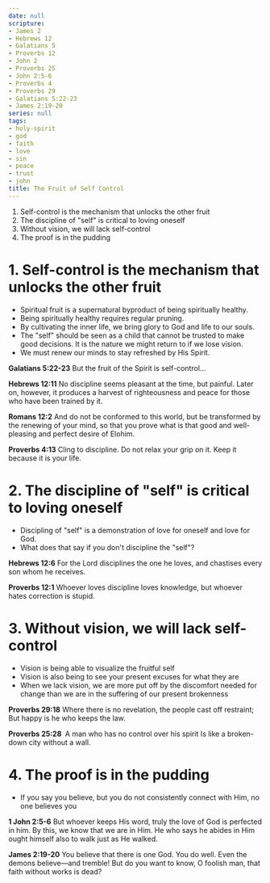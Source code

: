 ```yaml
---
date: null
scripture:
- James 2
- Hebrews 12
- Galatians 5
- Proverbs 12
- John 2
- Proverbs 25
- John 2:5-6
- Proverbs 4
- Proverbs 29
- Galatians 5:22-23
- James 2:19-20
series: null
tags:
- holy-spirit
- god
- faith
- love
- sin
- peace
- trust
- john
title: The Fruit of Self Control
---
```




1. Self-control is the mechanism that unlocks the other fruit
2. The discipline of "self" is critical to loving oneself
3. Without vision, we will lack self-control
4. The proof is in the pudding

# 1. Self-control is the mechanism that unlocks the other fruit

- Spiritual fruit is a supernatural byproduct of being spiritually healthy.
- Being spiritually healthy requires regular pruning. 
- By cultivating the inner life, we bring glory to God and life to our souls. 
- The "self" should be seen as a child that cannot be trusted to make good decisions. It is the nature we might return to if we lose vision.
- We must renew our minds to stay refreshed by His Spirit. 

**Galatians 5:22-23**
But the fruit of the Spirit is self-control...

**Hebrews 12:11**
No discipline seems pleasant at the time, but painful. Later on, however, it produces a harvest of righteousness and peace for those who have been trained by it.

**Romans‬ ‭12‬:‭2**
And do not be conformed to this world, but be transformed by the renewing of your mind, so that you prove what is that good and well-pleasing and perfect desire of Elohim.

**Proverbs 4:13**
Cling to discipline. Do not relax your grip on it. Keep it because it is your life.

# 2. The discipline of "self" is critical to loving oneself

- Discipling of "self" is a demonstration of love for oneself and love for God. 
- What does that say if you don't discipline the "self"?

**Hebrews 12:6** 
For the Lord disciplines the one he loves, and chastises every son whom he receives.

**Proverbs 12:1**
Whoever loves discipline loves knowledge, but whoever hates correction is stupid.

# 3. Without vision, we will lack self-control

- Vision is being able to visualize the fruitful self
- Vision is also being to see your present excuses for what they are
- When we lack vision, we are more put off by the discomfort needed for change than we are in the suffering of our present brokenness

**Proverbs 29:18**
Where there is no revelation, the people cast off restraint;
But happy is he who keeps the law.

**‭Proverbs 25‬:‭28‬ ‭**
A man who has no control over his spirit Is like a broken-down city without a wall.

# 4. The proof is in the pudding

- If you say you believe, but you do not consistently connect with Him, no one believes you

**1 John 2:5-6**
But whoever keeps His word, truly the love of God is perfected in him. By this, we know that we are in Him. He who says he abides in Him ought himself also to walk just as He walked.

**James 2:19-20**
You believe that there is one God. You do well. Even the demons believe—and tremble! But do you want to know, O foolish man, that faith without works is dead?